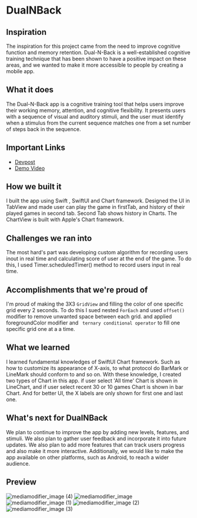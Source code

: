 # DualNBack

## Inspiration
The inspiration for this project came from the need to improve cognitive function and memory retention. Dual-N-Back is a well-established cognitive training technique that has been shown to have a positive impact on these areas, and we wanted to make it more accessible to people by creating a mobile app.

## What it does
The Dual-N-Back app is a cognitive training tool that helps users improve their working memory, attention, and cognitive flexibility. It presents users with a sequence of visual and auditory stimuli, and the user must identify when a stimulus from the current sequence matches one from a set number of steps back in the sequence.

## Important Links
 - [Devpost](https://devpost.com/software/dualnback)
 - [Demo Video](https://youtu.be/IaC1se4Lda0)

## How we built it
I built the app using Swift , SwiftUI and Chart framework. Designed the UI in TabView and made user can play the game in firstTab, and history of their played games in second tab. Second Tab shows history in Charts. The ChartView is built with Apple's Chart framework. 

## Challenges we ran into
The most hard's part was developing custom algorithm for recording users inout in real time and calculating score of user at the end of the game. To do this, I used Timer.scheduledTimer() method to record users input in real time. 

## Accomplishments that we're proud of
I'm proud of making the 3X3 `GridView` and filling the color of one specific grid every 2 seconds. To do this I sued nested `ForEach` and used `offset()` modifier to remove unwanted space between each grid. and applied foregroundColor modifier and ` ternary conditional operator`  to fill one specific grid one at a a time.

## What we learned
I learned fundamental knowledges of SwiftUI Chart framework. Such as how to customize its appearance of X-axis,  to what protocol do BarMark or LineMark should conform to and so on. With these knowledge, I created two types of Chart in this app. if user select 'All time' Chart is shown in LineChart, and if user select recent 30 or 10 games Chart is shown in bar Chart. And for better UI, the X labels are only shown for first one and last one.

## What's next for DualNBack
We plan to continue to improve the app by adding new levels, features, and stimuli. We also plan to gather user feedback and incorporate it into future updates. We also plan to add more features that can track users progress and also make it more interactive. Additionally, we would like to make the app available on other platforms, such as Android, to reach a wider audience.


## Preview
![mediamodifier_image (4)](https://user-images.githubusercontent.com/60959924/213914306-14ef10fe-9e9f-4360-a175-afb8db76a79b.png)
![mediamodifier_image](https://user-images.githubusercontent.com/60959924/213914307-ae07e43d-6eea-4d9d-9068-83cd1187fe68.png)
![mediamodifier_image (1)](https://user-images.githubusercontent.com/60959924/213914300-a2ab1619-407a-4ab3-be7e-351d165d6e30.png)
![mediamodifier_image (2)](https://user-images.githubusercontent.com/60959924/213914303-12a75f66-cfd0-4333-b4ca-6f687dba836f.png)
![mediamodifier_image (3)](https://user-images.githubusercontent.com/60959924/213914305-2f887940-980f-4dd4-8a5b-1b3bd4fe85c1.png)


